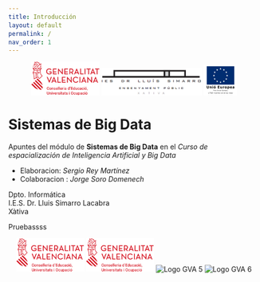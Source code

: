 ```yaml
---
title: Introducción
layout: default
permalink: /
nav_order: 1
---
```



<div align="center">
    <img src="assets/images/logos/GVA-Conselleria-Educació-Universitats-Ocupació.png" alt="Logo GVA" width="27%" />
    <img src="assets/images/logos/Logo Centre Complet.png" alt="Logo Simarro" width="40%" />
    <img src="assets/images/logos/FSE2col_val (Custom).png" alt="Logo UE" width="13%" />
</div>

# Sistemas de Big Data

Apuntes del módulo de **Sistemas de Big Data** en el *Curso de espacialización de Inteligencia Artificial y Big Data*

- Elaboracion: *Sergio Rey Martínez*
- Colaboracion : *Jorge Soro Domenech*

Dpto. Informática  
I.E.S. Dr. Lluis Simarro Lacabra  
Xàtiva

Pruebassss

<div align="center">
    <img src="assets/images/logos/GVA-Conselleria-Educació-Universitats-Ocupació.png" alt="Logo GVA 3 " width="27%" />
    <img src="/assets/images/logos/GVA-Conselleria-Educació-Universitats-Ocupació.png" alt="Logo GVA 4 " width="27%" />
    <img src="logos//GVA-Conselleria-Educació-Universitats-Ocupació.png" alt="Logo GVA 5 " width="27%" />
    <img src="/logos//GVA-Conselleria-Educació-Universitats-Ocupació.png" alt="Logo GVA 6 " width="27%" />
</div>